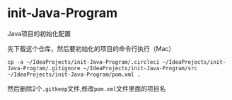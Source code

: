 # init-Java-Program
Java项目的初始化配置

先下载这个仓库，然后要初始化的项目的命令行执行（Mac）
```shell
cp -a ~/IdeaProjects/init-Java-Program/.circleci ~/IdeaProjects/init-Java-Program/.gitignore ~/IdeaProjects/init-Java-Program/src ~/IdeaProjects/init-Java-Program/pom.xml .
```
然后删除2个`.gitkeep`文件,修改`pom.xml`文件里面的项目名
